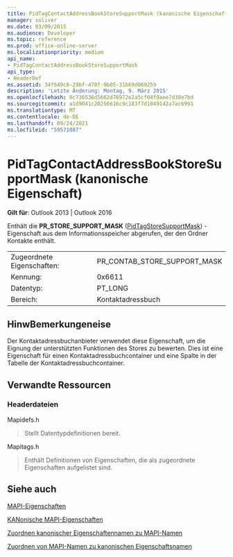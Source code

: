```yaml
---
title: PidTagContactAddressBookStoreSupportMask (kanonische Eigenschaft)
manager: soliver
ms.date: 03/09/2015
ms.audience: Developer
ms.topic: reference
ms.prod: office-online-server
ms.localizationpriority: medium
api_name:
- PidTagContactAddressBookStoreSupportMask
api_type:
- HeaderDef
ms.assetid: 34f649c8-29bf-470f-9b05-31b69d069259
description: 'Letzte Änderung: Montag, 9. März 2015'
ms.openlocfilehash: 0c736536d5662d76972e2a5cf04f9aee7d38e7bd
ms.sourcegitcommit: a1d9041c20256616c9c183f7d1049142a7ac6991
ms.translationtype: MT
ms.contentlocale: de-DE
ms.lasthandoff: 09/24/2021
ms.locfileid: "59571087"
---
```

# <a name="pidtagcontactaddressbookstoresupportmask-canonical-property"></a>PidTagContactAddressBookStoreSupportMask (kanonische Eigenschaft)

  
  
**Gilt für**: Outlook 2013 | Outlook 2016 
  
Enthält die **PR_STORE_SUPPORT_MASK** ([PidTagStoreSupportMask](pidtagcontactaddressbookstoresupportmask-canonical-property.md)) -Eigenschaft aus dem Informationsspeicher abgerufen, der den Ordner Kontakte enthält.
  
|||
|:-----|:-----|
|Zugeordnete Eigenschaften:  <br/> |PR_CONTAB_STORE_SUPPORT_MASK  <br/> |
|Kennung:  <br/> |0x6611  <br/> |
|Datentyp:  <br/> |PT_LONG  <br/> |
|Bereich:  <br/> |Kontaktadressbuch  <br/> |
   
## <a name="remarks"></a>HinwBemerkungeneise

Der Kontaktadressbuchanbieter verwendet diese Eigenschaft, um die Eignung der unterstützten Funktionen des Stores zu bewerten. Dies ist eine Eigenschaft für einen Kontaktadressbuchcontainer und eine Spalte in der Tabelle der Kontaktadressbuchcontainer.
  
## <a name="related-resources"></a>Verwandte Ressourcen

### <a name="header-files"></a>Headerdateien

Mapidefs.h
  
> Stellt Datentypdefinitionen bereit.
    
Mapitags.h
  
> Enthält Definitionen von Eigenschaften, die als zugeordnete Eigenschaften aufgelistet sind.
    
## <a name="see-also"></a>Siehe auch



[MAPI-Eigenschaften](mapi-properties.md)
  
[KANonische MAPI-Eigenschaften](mapi-canonical-properties.md)
  
[Zuordnen kanonischer Eigenschaftennamen zu MAPI-Namen](mapping-canonical-property-names-to-mapi-names.md)
  
[Zuordnen von MAPI-Namen zu kanonischen Eigenschaftsnamen](mapping-mapi-names-to-canonical-property-names.md)

